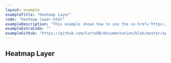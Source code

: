 ```yaml
---
layout: example
exampleTitle: "Heatmap Layer"
code: "heatmap-layer.html"
exampleDescription: "This example shows how to use the <a href='https://deck.gl/docs/api-reference/aggregation-layers/heatmap-layer' target='_blank'>HeatmapLayer</a> to visualize the spatial distribution of data. "
exampleExtraCode: ""
exampleGithub: "https://github.com/CartoDB/documentation/blob/master/app/content/deck-gl/examples/clustering-and-aggregation/heatmap-layer.html"
---
```

## Heatmap Layer
